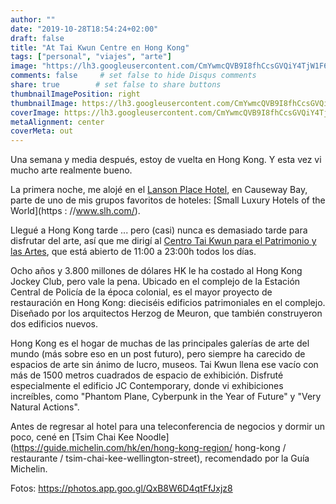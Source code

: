 ```yaml
---
author: ""
date: "2019-10-28T18:54:24+02:00"
draft: false
title: "At Tai Kwun Centre en Hong Kong"
tags: ["personal", "viajes", "arte"]
image: "https://lh3.googleusercontent.com/CmYwmcQVB9I8fhCcsGVQiY4TjW1F6iDAgI1qxjSMjmkK85vAQEeKyq9dYFeAhcUkDIuxo-ZMzA9X25BKH__r1IuL4LDBGEqEARw5iWY84M_gCk8EOV9gkkua9AIgTOISFv69PMpC5TELSHjLCDtdF_9y-hG0fM1Z5aP8-EJBQ2Dcthu0OgEH5V7PGlo7we-7I_fqKGaI61G0qvh2lA9li60IOrOvrP3kqYlreV28mY3U4y1Hz3kjgrB8-RaIaeZqITuHscS7fw7y6sXkWTE-bWfKCuo32444ny3aCJhvKDxPXN519Bi5kPqZvSRxe7in00ANTVi7iBnTWkyPgec2j0_diCd9E08Bldvj8MiPf2kze3usjyY3WGXjkDKSQQ2CJyKG00PC817iPEZ7-ezjcN0lS-w8LUPYQaINfPrZa1ABlSfd43SIXJcvblqfoetQ4RzIyMUv4sM5au7Dr2VgPyWUZphuWr0hXmU-y838HDqchFtz3WZsPWYIR20NrirmPUY4iZnAgSDOSyDr2Lees7W5kkf-X1GwNGhiU1m8_6_j1aqpvlul78HHGINyimXUYoIg9oVLZ2WdP4WYLXNVKkmtDot215yTh6aJ_Xte2HUztrCjmqntGadL7LZ8SViepjLtVkCCt0fEtaMTut4fb6nHspzwTPtZTzFDGL0nLMnuR6TtG7TYLT39LL_8Xhx1mhy6iZcFOmdEoeyWhtveoIZEOMzC_t2PJHi--SNDth4MJsDs=w1920-h880"
comments: false     # set false to hide Disqus comments
share: true        # set false to share buttons
thumbnailImagePosition: right
thumbnailImage: https://lh3.googleusercontent.com/CmYwmcQVB9I8fhCcsGVQiY4TjW1F6iDAgI1qxjSMjmkK85vAQEeKyq9dYFeAhcUkDIuxo-ZMzA9X25BKH__r1IuL4LDBGEqEARw5iWY84M_gCk8EOV9gkkua9AIgTOISFv69PMpC5TELSHjLCDtdF_9y-hG0fM1Z5aP8-EJBQ2Dcthu0OgEH5V7PGlo7we-7I_fqKGaI61G0qvh2lA9li60IOrOvrP3kqYlreV28mY3U4y1Hz3kjgrB8-RaIaeZqITuHscS7fw7y6sXkWTE-bWfKCuo32444ny3aCJhvKDxPXN519Bi5kPqZvSRxe7in00ANTVi7iBnTWkyPgec2j0_diCd9E08Bldvj8MiPf2kze3usjyY3WGXjkDKSQQ2CJyKG00PC817iPEZ7-ezjcN0lS-w8LUPYQaINfPrZa1ABlSfd43SIXJcvblqfoetQ4RzIyMUv4sM5au7Dr2VgPyWUZphuWr0hXmU-y838HDqchFtz3WZsPWYIR20NrirmPUY4iZnAgSDOSyDr2Lees7W5kkf-X1GwNGhiU1m8_6_j1aqpvlul78HHGINyimXUYoIg9oVLZ2WdP4WYLXNVKkmtDot215yTh6aJ_Xte2HUztrCjmqntGadL7LZ8SViepjLtVkCCt0fEtaMTut4fb6nHspzwTPtZTzFDGL0nLMnuR6TtG7TYLT39LL_8Xhx1mhy6iZcFOmdEoeyWhtveoIZEOMzC_t2PJHi--SNDth4MJsDs=w1920-h880
coverImage: https://lh3.googleusercontent.com/CmYwmcQVB9I8fhCcsGVQiY4TjW1F6iDAgI1qxjSMjmkK85vAQEeKyq9dYFeAhcUkDIuxo-ZMzA9X25BKH__r1IuL4LDBGEqEARw5iWY84M_gCk8EOV9gkkua9AIgTOISFv69PMpC5TELSHjLCDtdF_9y-hG0fM1Z5aP8-EJBQ2Dcthu0OgEH5V7PGlo7we-7I_fqKGaI61G0qvh2lA9li60IOrOvrP3kqYlreV28mY3U4y1Hz3kjgrB8-RaIaeZqITuHscS7fw7y6sXkWTE-bWfKCuo32444ny3aCJhvKDxPXN519Bi5kPqZvSRxe7in00ANTVi7iBnTWkyPgec2j0_diCd9E08Bldvj8MiPf2kze3usjyY3WGXjkDKSQQ2CJyKG00PC817iPEZ7-ezjcN0lS-w8LUPYQaINfPrZa1ABlSfd43SIXJcvblqfoetQ4RzIyMUv4sM5au7Dr2VgPyWUZphuWr0hXmU-y838HDqchFtz3WZsPWYIR20NrirmPUY4iZnAgSDOSyDr2Lees7W5kkf-X1GwNGhiU1m8_6_j1aqpvlul78HHGINyimXUYoIg9oVLZ2WdP4WYLXNVKkmtDot215yTh6aJ_Xte2HUztrCjmqntGadL7LZ8SViepjLtVkCCt0fEtaMTut4fb6nHspzwTPtZTzFDGL0nLMnuR6TtG7TYLT39LL_8Xhx1mhy6iZcFOmdEoeyWhtveoIZEOMzC_t2PJHi--SNDth4MJsDs=w1920-h880
metaAlignment: center
coverMeta: out
---
```


Una semana y media después, estoy de vuelta en Hong Kong. Y esta vez vi mucho arte realmente bueno.

<!--more-->

La primera noche, me alojé en el [Lanson Place Hotel](https://hongkong.lansonplace.com/), en Causeway Bay, parte de uno de mis grupos favoritos de hoteles: [Small Luxury Hotels of the World](https : //www.slh.com/).

Llegué a Hong Kong tarde ... pero (casi) nunca es demasiado tarde para disfrutar del arte, así que me dirigí al [Centro Tai Kwun para el Patrimonio y las Artes](https://www.taikwun.hk/en/), que está abierto de 11:00 a 23:00h todos los días.

Ocho años y 3.800 millones de dólares HK le ha costado al Hong Kong Jockey Club, pero vale la pena. Ubicado en el complejo de la Estación Central de Policía de la época colonial, es el mayor proyecto de restauración en Hong Kong: dieciséis edificios patrimoniales en el complejo. Diseñado por los arquitectos Herzog de Meuron, que también construyeron dos edificios nuevos.

Hong Kong es el hogar de muchas de las principales galerías de arte del mundo (más sobre eso en un post futuro), pero siempre ha carecido de espacios de arte sin ánimo de lucro, museos. Tai Kwun llena ese vacío con más de 1500 metros cuadrados de espacio de exhibición. Disfruté especialmente el edificio JC Contemporary, donde vi exhibiciones increíbles, como "Phantom Plane, Cyberpunk in the Year of Future" y "Very Natural Actions".

Antes de regresar al hotel para una teleconferencia de negocios y dormir un poco, cené en [Tsim Chai Kee Noodle](https://guide.michelin.com/hk/en/hong-kong-region/ hong-kong / restaurante / tsim-chai-kee-wellington-street), recomendado por la Guía Michelin.

Fotos: https://photos.app.goo.gl/QxB8W6D4qtFfJxjz8
<script src="https://cdn.jsdelivr.net/npm/publicalbum@latest/embed-ui.min.js" async></script>
<div class="pa-gallery-player-widget" style="width:100%; height:480px; display:none;"
  data-link="https://photos.app.goo.gl/ddDmLAtRuAppqxtH8"
  data-title="65 new photos by Jorge Cortell">
  <object data="https://lh3.googleusercontent.com/GU7OKuMz_uI4WjtOCDydycsQ9nnd3bxWYnCmXsPxeul0QDxtZfZFXq4tg2m_9S0bxsMzcXiVyr_l-OP-xObzbbSDCQi1hid3ELtMJrBtDNtXYhVJIs_8TZWQgh0HBIsxX5AhJ8FNrSQ=w1920-h1080"></object>
  <object data="https://lh3.googleusercontent.com/JxBNPGXey5V6Twl5BSd1IR2o4qc4edQpISGJp2_RoHWt2swK0tA1OsE1YyFsjg6AeVJvWmKPrX6td76LpXfiJ2LEFrfp3J90TG9tHKtSfwSxL97R4oMwBb0aUKI0eIJK3uskyRdtaUQ=w1920-h1080"></object>
  <object data="https://lh3.googleusercontent.com/9zIXcmgePJuQ83g57usgLQGge0ctBsyGiyuTAahRtCMhPvQEOnci7rvfqfnUzqROk4vR-kXfb9nxU513yP1fltyZOuB7Vi_PFN2mboxfr6dZwgFt79AnzAaBtMCYCH2XhyEIc1vW_KQ=w1920-h1080"></object>
  <object data="https://lh3.googleusercontent.com/eUr5ADAy97oii4efUYeT6xsl1cZh62BX0DbBnHHGDPelkqplkKQudecZE3mC8SAR-i5T1kqBDeT6y9Db2DeSa9ejw2rv6pPb8-XEz491gjMNb-NeOMNRxhLysJZ21UrY2i4HPPKAnJg=w1920-h1080"></object>
  <object data="https://lh3.googleusercontent.com/HYON2aofaIuaHdfpCoVo5LZqtMF0oEvUm1gMuHXHuWQth7_zrwBzllscR8xYKdbwKWyZVnDVEHs8uGCOrA-nSH-aBNCjff-obpf-P_YG3BVtfFF09BjQATzfUdndo9XqMv-n1xf55U8=w1920-h1080"></object>
  <object data="https://lh3.googleusercontent.com/jPblwtC481zdmntIaoExZbETR1jAIjbzeegAyZ4ikEeD3_c7PqDvnWUKQEKN6byr9CP4ZOhY016gsHObx8pEGql4OQ4n_QlvYRqNbDJNYAFSFJWwY83XaWRi3S2UlsM-43iKQTBeWAk=w1920-h1080"></object>
  <object data="https://lh3.googleusercontent.com/rwXxYxhX2CQH96yhjLNjvhposbwN5ex5keQgpAyLwkJ-C3T4j4inv3Lzz0CgNyBQvQqYLYYcINc229dj5pKC3tOmN0r8YzV0xHfnOlLQkoWt5Wx0CqNKyfnzpPFiyL5SZLGiXZ2dU1w=w1920-h1080"></object>
  <object data="https://lh3.googleusercontent.com/UOhvrKrOlwFcp4ajje8qNdRZlO4AOnLazc57uF04KjbyVlkBQ-5sm39Pbecd8pGhK3SxgYHHdxiR0tkF0wSvU0ojJ2Xwt5aMXZ8eNzYXuV_1-2gO3dO_wMbZeY9F8iYpFB_t80RYqd0=w1920-h1080"></object>
  <object data="https://lh3.googleusercontent.com/XsfHOVxRIW0wz6UCPMAsCC5Ppqdmjb4Y5aYZidv4yf-V_0WJ72ffiuShMR57mDD01XmuPv46VJQoBQZcbWOCTC6ksao9-njU2MareyAbGamXronWfZx69KY4u7nHAkKOlO2OWzH48JQ=w1920-h1080"></object>
  <object data="https://lh3.googleusercontent.com/_KiCKp36z7S5GfRgOKC4vliq23UrFPMGPZ2iXPJWH_TOwjF94e_T3IYlhrmAlKgCJ8oRwhzlWc1OlZHDjNxKgJ4T9yeeymOwGWMuRa3KDUfXqM5dqb-D27YsDiEtxw0ZIrpYch26RKM=w1920-h1080"></object>
  <object data="https://lh3.googleusercontent.com/80bMxmApvOuBiY-kh_T_i8t4jx6eFly472zjF0n3fSInmvxffQYWPvBgL8KAaIz16Za-WDuBNfn39sqZida7q_1p5KDUJZkBWr7UdwpY3jiaM-__xNNwWTtcypEkN0UOVSuigT7zhIM=w1920-h1080"></object>
  <object data="https://lh3.googleusercontent.com/yaSSE48uR-Ui7a4OSzmE9uILJaz_1Qoy4lJQav5HekQkXbDBAya1vkJJMy4jamLgYi7FdGO1TIkZagtp_yS8-2cTPkNlTpN22BZla9ePPrkR8TwiN-ZwbSEj_cdD6bYaZOcKsukZFh4=w1920-h1080"></object>
  <object data="https://lh3.googleusercontent.com/woE7HVf9Jmy1FVokVVHIKMDqBODgIN-i2iRwaGfvS31Fk0NdtRZMAC6yJJfE-f2z1OPYwZ72t03k0FGG2Nl6A3WFIN1u53gJlz4I4mU_lfBiFsKi1hBh0JVpya1hsjfe8RBit8Vsm8Q=w1920-h1080"></object>
  <object data="https://lh3.googleusercontent.com/ExlKZrsiQk4JYUCLtcS6n8MVfBTUnyLz6iye67u6ai3y2Gft36FXV4D-e_oRVe1DkHPvafBahV67w8DKoFU69c_d2u5-jKvtWzFAaED3y9pmAsy4H5Q3vOxGW_ovVnYidJ1LMogJ1EY=w1920-h1080"></object>
  <object data="https://lh3.googleusercontent.com/XInyOrrBgnee3EvrBnFODlmnnEyO5tUK0p2b-tu1KeGgE-RrNWXCVfQ_HqJ-P_LN5Kx2iN6k2CUiwGrAtS51otn60E3lqLRdU0F6cBMvZl-tZQbiWu00SnA31iU659CO14zlAN7uyAo=w1920-h1080"></object>
  <object data="https://lh3.googleusercontent.com/WsF3Xt_-L5PtyKIMuLhFJqRZ4qFtdWfc4DktwJjVRjVhCnbV9Z8YLPHuZLYW_MmrbLZAgGZRUMws9QkMCfsZRfd_8CRt_E0F-v0eUSNEBLYjIX5fG3ZDz64JbkrMpdtxSxJeF2Wa3r0=w1920-h1080"></object>
  <object data="https://lh3.googleusercontent.com/kpJywUgEzGMOBaf30tl7M_7GnwMruWW4CmEUc4RkRUmXARWWl8o58cN3DRfUKoliL9Frc7eB_HJKPVvr9ecZnBBFbhe-QeT4_EMRFgvBnvAJdtadoJzd0eGcbVuOsgefPJmkAmKQVKk=w1920-h1080"></object>
  <object data="https://lh3.googleusercontent.com/SYVek8svCjEEMvAKI6pQLZK6lZZLhJJ5BKQZwag23mL1XwgMWsZhCqLokDFj1FAxTImnaH8_kn8quA6yZ5LvPTB7EfkYoOXjNAWX11TIfF29QrRn0_hO14Y00xt5fgrIeP1x4WXeRtY=w1920-h1080"></object>
  <object data="https://lh3.googleusercontent.com/oODzu7jMhERrkUajm7UJ_mpM8hNuyq-wiMLREr2M13df_IHyBETH2st64w0a5otik9dIklhcdRm1kyEpSZP27COoYjLBEH8BVOhNzowPYGBuolXT5Ts25BrUcvU6Z1XI8alfFJ_ksoo=w1920-h1080"></object>
  <object data="https://lh3.googleusercontent.com/VebZ5ZMG1BusJISbz8Ien4T_Qs-YwFh5p71yF7XutmxtChLM-rdfPSi1nNTeFwCiWyjy1X1ssLx05zukDvLg2BqTiCO9s6t1DPrKZo8-9FR5cNYjml7iLtPZpGgNQs5bB2X3Mc1vjb0=w1920-h1080"></object>
  <object data="https://lh3.googleusercontent.com/qci72RYqhLqIDCNnSQvY3AZmFr6DGbMmiViwDm6wrBlVSRWs0e6sGzrnxVHdoUwfqBsS0b-6UtJg4T6-W9KDUh57CQSFWGEaqH2Z5aLVKB7BDQIYBG9KAh7Su6vo0pJBf7r_xFedrc8=w1920-h1080"></object>
  <object data="https://lh3.googleusercontent.com/cR-lbuVXj82GB60oq8kPrVIeLyXLkCroX0IRu2kHS-_vlYfz2MA9SdV3J36yQTy6PNR8h0fIRRdxRAifsmx4bPj5JEbyOSfgY_nDM9TDcTvpjxTHNQ2gbWQ24Sepxd2ZtlKZfXF2m70=w1920-h1080"></object>
  <object data="https://lh3.googleusercontent.com/pqoSD9Dw09VY5LAvuMV3l72tTvMkkqDTzWHXKoWWBQe2N7FbajCgKXoufe8VwrvTsSMITFNNlXtsZPzpSszcX_yQTS-g_BzW_EoajTgPxcJ990HLgB2VXg2zcH5LV9pYjZq9QflBxAc=w1920-h1080"></object>
  <object data="https://lh3.googleusercontent.com/SLrK4EcUS2bzKpDSmeHJaM0l5AIsXVGwniuD813eKvcOwQO4u9FbG1T23n6aa20UfP3DT_9hV0c738WZgot3CkyczAklR7GdUdasvl18pxnKPIUGvBdh-WySVK3pCU5nF9aU2hotGUc=w1920-h1080"></object>
  <object data="https://lh3.googleusercontent.com/JTj5bDlelhaX1Coz_fAIrM1Df27oNOaSR1toRgqFa7vUJDrH_BI4Nvq5q70JmNSNOj61pTZk_toJ6Rhno2RYQe1P7zvBghsClwtVNk1GJhOCYLrwmuTtfRXzSTGmuOtOwJ3cTCcjCLY=w1920-h1080"></object>
  <object data="https://lh3.googleusercontent.com/1EQEeWE6_6DUE8b3_Jev27gKIZylLYbFCb___yG95w2hJstdHz_6lniqlbmzU3vJDA2VgtZd8l4WVRI_Vmy8jft_dU6S0O34PiXVdNcYN1A_ZqPdhHa5RpExnkyQLIaN4G5QyyVmB20=w1920-h1080"></object>
  <object data="https://lh3.googleusercontent.com/9TxDHWX-OufS6D1gK_4UcBvNxPLEl_UKVJy8Z5B03hWmZ6U6p6DLAyWnQWljEn4Xr2pyru48KoOjZ4dwvDLuT7pbI4Y26vzX8TQ9s-19HlPgr8SViAaS-ABIOVLNnwivVlg-ff2v_n4=w1920-h1080"></object>
  <object data="https://lh3.googleusercontent.com/Z3iYtvPz7mRGA-JXlLCso54HOTa1VapTD9KoiuqspqC9WajrBBfbE7LkZ264yNE_WAoDHTHvJmi3A8YI9--KfLSFWfLjLjHspnriOOnMcAmvd50rNiFRYA6d6dp0e5NbG467BBwyYbM=w1920-h1080"></object>
  <object data="https://lh3.googleusercontent.com/64-VGAEX9uAv11QXbjBrvM-7AHXOeYRo1wBh6uM7BEEfn4lsyW5tgCsAScf2BzFgd2PUaJ7dxGbmTWucQc16YoHvlbv59DsvRa0MgAOyzXZHp6n2QAzFsQvA9dxC09mmdEAUifzReAI=w1920-h1080"></object>
  <object data="https://lh3.googleusercontent.com/45D-sz4LU1FvrvNgfcF2ZrA8dwfbmlnJ7NheRG-LFGe4_u5ikuDBEcgXDZu29T5XSc6uOZm070id2fWbJpUW7h9vDiiq7nEaIvz_R7J_B0gsvzcWXSHT0KII69CHAYrQYPiCx0w8_vE=w1920-h1080"></object>
  <object data="https://lh3.googleusercontent.com/pk1rDE2uPYjVbkQIddRXXC4eIFvdRQg4c4OKMAJZ0Sv6FaVa_ftzlegx0TArGRy__ZXj3VIPSlibx_ZV4wxjzMEwB5Xp-uSGDTZyLlYdFXlYhwIQwzlnNuaH41GSWlBDuH6XSXxyRgw=w1920-h1080"></object>
  <object data="https://lh3.googleusercontent.com/_p-QmRVfr84CopXS2dLt9L0kq7HzJaoE0oVenodNFoQZ_5C8CteJI53lNCRbJANScnjlNNm8a0G8jdq0mHoPOs68TIiLqPZ8fow3y-wTwx9HmAIgW3GCZc9yklna8hcMU3uUSff-8RQ=w1920-h1080"></object>
  <object data="https://lh3.googleusercontent.com/zZIUn3aq3f7Xd319prDko9fBK2Fq30z3xR7NO5R1U8GOHZyHkhGnOdQ20rPxqufsvazmPIM7ng3-_iBxeTu-1hjjvwfr1X4JcY2t2Z3UY5UFFmUfQMsLdbRmIo4mE2XWTz0NnfkBrdo=w1920-h1080"></object>
  <object data="https://lh3.googleusercontent.com/hDR_hjXMRdZ7nRT2w_4_WA2-vM4Q7KVxh4ZH32HXMvtgsOie2H-k-acaQ_P-fGcr9sXzB3-GWXcqLHwprzHq5TbWk5zMYZ_0Eh8_iYXbSaw361uUODTSe03zhAdTkD0tufl7fAqoL-Y=w1920-h1080"></object>
  <object data="https://lh3.googleusercontent.com/_GsYAPecW-B90zix-UHJ2lSpz5xqd8bkgcGXqEyg0AO1VDh4H5jmzYYuSkglkcV5vGH4FB4Y7WA4q0XFEWA2KddQ12cxQDqjnCBGOrS2bD_MPQhDu4JknnRbNqQNdOOsJ1i2pJPPyGs=w1920-h1080"></object>
  <object data="https://lh3.googleusercontent.com/K__Ccu6tslJgSg8Q37_f3AbJREm6qMzut8yE3jIZhwnt59lM2r2kYIRzaqSm-dIdIF-zQfIgFmTGMGPQITswObOedyYBzttK9SBoON7xMEDg_8nLahJAH-H3dbDhvMHw_lsD2gYENKo=w1920-h1080"></object>
  <object data="https://lh3.googleusercontent.com/aXsmVRVy42dl6BXIPU3h8Rf61mUzQs_KO-qPWlfkNCRFI8CQ_pLf7RJEPoBmzJ9qKPtrckDM67mDle4mMndBdRL3ero1s_pnTPkq7A5vCpQUSELP6XIumbIVVl1DACT-Lhz6cdwp5BE=w1920-h1080"></object>
  <object data="https://lh3.googleusercontent.com/3u-Hlco1_gLhtb7-YKq-a83ZC-LKHg3JgyNfwXMucQzEcVaTQ55irkeUI3Ah9e1GCcZuOz8Wx7OL3BOXW72O0o_Azlvvw4-348sLQ9G7VJ2zMAWmup6AAlcWrWYCbxKs9uCGw3Rn7-o=w1920-h1080"></object>
  <object data="https://lh3.googleusercontent.com/gD8pgw6ok6sn8MXZs1jyXG6ll39ufOIAB2d833neplsjVnvCd30VcjYpqI3bm9qhs1pi73naEFxzh6eiCkqLxfAlSjZwemeAjOgYeGXjXt-qhSqmVwtaIkpNkNKVHZ9mipZmovurGw0=w1920-h1080"></object>
  <object data="https://lh3.googleusercontent.com/7hNhc9nAWttOYN6CNF0gOJCI0hTmFOiMfIbl6Wdq2s3-JPaUuHdGrNY4RBeHsl7uVpxM3pztMPCOXEZXbaRH9Vi2Pm0dDUsVSJ1ADRWz1fhT_KuokVs2DpqSNay-rlujIfaJS9BBx-Q=w1920-h1080"></object>
  <object data="https://lh3.googleusercontent.com/03y0peRBi0mG3_fHWuyrSuTtq1Qy2qZgewi6KBpC2nbvLCaDH8MXwDsAtHqVtbOhnWOb01xHGGjl8EN3kb-NFi1hIQMlTJ_DMrZznaWoWfA0gb_ULoa4hTbyV64R7pcoyV--5bzIHiw=w1920-h1080"></object>
  <object data="https://lh3.googleusercontent.com/RBdmh_iCKP2yr8_KyEuU7jFVsAeSfAnm-D7FtG4JTtpIBqzxLDnZVtIecszNDIhgWsYEVcNwbc5SsrDGx2PAYttQRSHejgZnhqekNmJjaaFRlTA9IvcdMgCIzbvXxpnzMMSihmSzfPE=w1920-h1080"></object>
  <object data="https://lh3.googleusercontent.com/9LNSZkUraAEpMCLvdhN13z-fg8l-yeutGV6stGVG5DqX0AE_ccVKgiBwYkau4SKcKM87bRpuAdQc828TxU7XjKvw12D-U0jWGH3u_GjwU6DiU3e53fX9Jc-fxNg2GMaNgXL9NTAHoCU=w1920-h1080"></object>
  <object data="https://lh3.googleusercontent.com/n-wqGq6QdSF1h3ov4740JHYkgXR1qr5YZtoLXXy_9LOLdrfXDtjMqBkFychKyddmIYdnNrOZ44dkOe4-_28I-Z75qKTIAKuaTW0mBTlGtflwJlDt957BdkRXwFCqK4HKLdJNRZF_nz8=w1920-h1080"></object>
  <object data="https://lh3.googleusercontent.com/7DFYHyQ8IeJs3nq5alx_N9hQnO3MV7Sqc5z7alhG37QohJ3MQZpBBzNCucv2-1Syq6Q1ucnufX0c_ldx07TJIJcCdtg9BfEHef1yO6rhNYDsRwhyLdk89nVCQvhmZKYEPGryJWiQjmA=w1920-h1080"></object>
  <object data="https://lh3.googleusercontent.com/8rGbLOLk4SkOEZf4i0gIcnXk0EkLr_SrC9m61XlAHdR84ADEBs2iZpOpRU3Ju35eXOPrCJwZWlijwqJsca3NwETKGaMoRLuE5YTRWRUqQARA9LhUGccQolez8r0QraAKK-MHRKkf-AI=w1920-h1080"></object>
  <object data="https://lh3.googleusercontent.com/UsKb4tHl4HxVKIoogNbuVxocme1-02Zq6cAYJEehopr_hbXU4Iq-tIcPuYuB0YuQKcKZeYW4xIqiPgd7lLUSx5L1t9ly6bw2EgfBzwaGTAJGHeAxZi8cTDoHqOmiKTNNcf8J5Mp4QYU=w1920-h1080"></object>
  <object data="https://lh3.googleusercontent.com/8cehcW9aUtuLYdGr4MKsDUk60d9j3ZUgaWm7OPAg5uMIDcHDdDWlsNPYkP3hJxmsRM3bxR90KVbP1Knct5Dfv80HxGEX2kE_Tt2RoN_5OJk3kfNypl0U87G16zeoJ-Mg7OaRY_0yAhU=w1920-h1080"></object>
  <object data="https://lh3.googleusercontent.com/rveGvwalYZwsD5F6oXUv0YKBHfTN6jSnwswTCeD1YkPpY3YZPd7U9Fuf3GLgfouDbhNBZjHC5wRqvAHaNYhvVPH3Wbv1XRj3qaPc4uHXv6AaJX5PlBjJQpEYnL_zw97newvG35ilWrk=w1920-h1080"></object>
  <object data="https://lh3.googleusercontent.com/Efu2xp3OBrzupbBgH_4KmCX0X2-IgVMkLy0dXy1Lkufc__eoNwKeXtsCNSnTlTJCcqtVNSdPtKhM08MlZCjGZX9g61fEZH5oWb3_5ohUaIhgAk4CREzHWy1IzYC_cRVvjA_RTfGamCU=w1920-h1080"></object>
  <object data="https://lh3.googleusercontent.com/Vbwq3jtYMxKM7ee1LmK70uxz9YvyIJP4BMdWC1YWcNih32aBVWXgEYxj3Ow-zQ7riZzwUjibP5twayYof3u1pgIgfGlYzuyRnKvXUq7bbV6cf6aLMxIX6l-jcH8-RvPcLlRJji14D5A=w1920-h1080"></object>
  <object data="https://lh3.googleusercontent.com/JPgwOkf1VNkc7Qi-QjLo0NJDG6-qg3XrjUJT54Yx1D3gAyOhxsDAjNCmoYaxVEPKyJH056PwaTT7wX73FpiBhAwNMQ8XHrndolh7knLA0c2MVl0HB4-1EsYzZZCrCekxgXJrLk1X1WY=w1920-h1080"></object>
  <object data="https://lh3.googleusercontent.com/87Epfo6zum8jIcRdKXQyV0uulQb6GGT3pH3XHWnEkCnvfey4V1oQ_bOLybnacM6VYFwS8YhSoR1fFLRX6CL-NmW5QG3s32QA05zmrc4FvqbKxnxZr-ThV5_u1rZdBAAFL0HD4mbKtRo=w1920-h1080"></object>
  <object data="https://lh3.googleusercontent.com/wyHuZRU5RtMZvermk6s8puXAcwIMaDnPtzYXOHHWjGS2j_ECnXFSDK55K9FhKKeBR9__xdF-c6nN3LNs2SFeFcnkzQicD0BjNG-QqzK6l2hJBvhYpbDxXiPxFU1iLJTX57e-GGm-8jg=w1920-h1080"></object>
  <object data="https://lh3.googleusercontent.com/MU1e2V8-5DGK6VmIzkm87GLLhDk0anBeBK1Oaeav1YZSnZcLaAeExwuvYRLZmke5o5S3jPOSPLlqrDUIIjuOM1ZrqEUcxuiRathOjjMsskUszSuV3AdKDuyI7z23qWBQI2r5rFSim6w=w1920-h1080"></object>
  <object data="https://lh3.googleusercontent.com/ObBg0jdZLj3_p3DAeGpluj7NaZl6F04CbpJaiuNej5Q1rezWS2ef8Lh8o5LDFxJaziwI-55GxJMmc4Eh4mBy0ES5BdsYN3yLLH8eHhZ-XagoORH9CPE33HVmB_PEHmENWKCzj94lSMQ=w1920-h1080"></object>
  <object data="https://lh3.googleusercontent.com/17ONh6iI1BG0RT43k2z4n9NVvQgCcUlE7Rm-9ir7KuRdypLOJjZocXiYFvfNcWZn7w-vYbJnh0VcvI3GgWC-TGoj6cnD0T9Zywh6JwbXQdHHdT4yHL2K6iALtwhPuinn8z3u2J_k1mY=w1920-h1080"></object>
  <object data="https://lh3.googleusercontent.com/oOGK8lbzITTwRC9LwCTczasCSW2Qazz5AYNzc-8y9AFTmvvm-V1sPry-uK5BwuYjfL41se_K8rBxaBCXuIKC90nSWD1wdXIlinZ_4eKkFcctYYTNyBbz4MhPZQC3Z7A1B-CMYnvBOos=w1920-h1080"></object>
  <object data="https://lh3.googleusercontent.com/WIz6h5y3YjYI2ltTFJeqlUdlkkSBjB_jNkeyq3x2bLT4dlV3MEbvrstQJzYAISVXmuNjlR7F3mZfoVFw1EqUCJ1v1dRhmYm1uV0vaSA9h5J2vf64_NFeB0rY4fg7dYWKtWrS5bFd7Xo=w1920-h1080"></object>
  <object data="https://lh3.googleusercontent.com/P57xNHmj3pnunPkfDlwuMWX5tfjFi-3VJr70jcYEl-HGCMWhZWXfuwrz7jR9y8d6jm-yk8Mei_lsKcPQ9rhJrm4Wakmab0YCO8ErSjx0mctDtmKnZz3Ngw9bKOkEflFySDt8NtZM5Fg=w1920-h1080"></object>
  <object data="https://lh3.googleusercontent.com/0FtwMfbenEi3O4QsDaEyB6rDUi1yJKz-qjoEW7tDlVoyzOf6zFbN9MPJw0595X_NsCllYzBBSkIIhzUYBGE90TSiOTUymaS2uShO4HRyp5Rk51noAw9n5zBV9-XUqt5pOLr4hFVZAHY=w1920-h1080"></object>
  <object data="https://lh3.googleusercontent.com/luYaCgzBAroJlhDTK1ZxVGtrMkVeJwQEgOXtTTRxES9db-PldeTRaxfcO7nYew1mZfFzJFqvsLDTwBcpQ4NydpkLFVQMMslzRXWKHaU0orkSui6l_uN89q1M9rKfM50_RymITKS80AI=w1920-h1080"></object>
  <object data="https://lh3.googleusercontent.com/ds5dz6pcx00j2HDGft5q9gHO96k2EnkaOQQz2mLUNr-1WH4jXCiHl3_IPt_PgBS-Bg-4ghjYB68AY0kVVdOFm0V2F4VmcBRBKnT7Tk7TtVbRICcVCDC7jM7ut1vmW2E-WxEfWvDDrrs=w1920-h1080"></object>
  <object data="https://lh3.googleusercontent.com/phYGcN2NpV_itV4io1hlheSIMwNfw7Aj_tg-6XUMrgU3MgIy_WkfC6t4AT2fSxOw_97rHLmZvutKGUSvSVqfqf4wpN_zb5XCFIWHowzjYCBGzKHXbWfoFbJpGY75MD_nJ0sQ4Begigc=w1920-h1080"></object>
  <object data="https://lh3.googleusercontent.com/OrEooAJXRkzB5eOzWVz_FRrvpJf3IS6G1YkrA1hXMWBrhQM0NKySNh-2Jo-xksJb-QjDwNicUO5dHhqOZQI-iq6pHBXMGX08-5XABeFRDZtYjsked8fcOf882z4yQcAZXJxpFKcrmck=w1920-h1080"></object>
</div>
